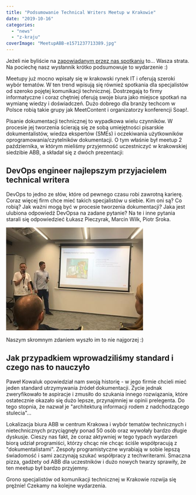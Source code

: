 ```yaml
---
title: "Podsumowanie Technical Writers Meetup w Krakowie"
date: "2019-10-16"
categories: 
  - "news"
  - "z-kraju"
coverImage: "MeetupABB-e1571237713389.jpg"
---
```


Jeżeli nie byliście na [zapowiadanym przez nas spotkaniu](http://techwriter.pl/spotkanie-technical-writerow-w-krakowie/) to... Wasza strata. Na pociechę nasz wysłannik krótko podsumowuje to wydarzenie :)

Meetupy już mocno wpisały się w krakowski rynek IT i oferują szeroki wybór tematów. W ten trend wpisują się również spotkania dla specjalistów od szeroko pojętej komunikacji technicznej. Dostrzegają to firmy informatyczne i coraz chętniej oferują swoje biura jako miejsce spotkań na wymianę wiedzy i doświadczeń. Dużo dobrego dla branży techcom w Polsce robią takie grupy jak MeetContent i organizatorzy konferencji Soap!.

Pisanie dokumentacji technicznej to wypadkowa wielu czynników. W procesie jej tworzenia ścierają się ze sobą umiejętności pisarskie dokumentalistów, wiedza ekspertów (SMEs) i oczekiwania użytkowników oprogramowania/czytelników dokumentacji. O tym właśnie był meetup 2 października, w którym mieliśmy przyjemność uczestniczyć w krakowskiej siedzibie ABB, a składał się z dwóch prezentacji:

## DevOps engineer najlepszym przyjacielem technical writera

DevOps to jedno ze słów, które od pewnego czasu robi zawrotną karierę. Coraz więcej firm chce mieć takich specjalistów u siebie. Kim oni są? Co robią? Jak ważni mogą być w procesie tworzenia dokumentacji? Jaka jest ulubiona odpowiedź DevOpsa na zadane pytanie? Na te i inne pytania starali się odpowiedzieć Łukasz Pieczyrak, Marcin Wilk, Piotr Sroka.

![](images/MeetingABBDevops.jpg)

Naszym skromnym zdaniem wyszło im to nie najgorzej :)

## Jak przypadkiem wprowadziliśmy standard i czego nas to nauczyło

Paweł Kowaluk opowiedział nam swoją historię - w jego firmie chcieli mieć jeden standard utrzymywania źródeł dokumentacji. Życie jednak zweryfikowało te aspiracje i zmusiło do szukania innego rozwiązania, które ostatecznie okazało się dużo lepsze, przynajmniej w opinii prelegenta. Do tego stopnia, że nazwał je "architekturą informacji rodem z nadchodzącego stulecia"...

Lokalizacja biura ABB w centrum Krakowa i wybór tematów technicznych i nietechnicznych przyciągnęły ponad 50 osób oraz wywołały bardzo długie dyskusje. Cieszy nas fakt, że coraz aktywniej w tego typach wydarzeń biorą udział programiści, którzy chcąc nie chcąc ściśle współpracują z "dokumentalistami". Zespoły programistyczne wyrabiają w sobie lepszą świadomość i sami zaczynają szukać współpracy z techwriterami. Smaczna pizza, gadżety od ABB dla uczestników i dużo nowych twarzy sprawiły, że ten meetup był bardzo przyjemny.

Grono specjalistów od komunikacji technicznej w Krakowie rozwija się prężnie! Czekamy na kolejne wydarzenia.
